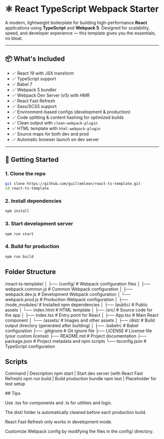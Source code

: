 # ⚛️ React TypeScript Webpack Starter

A modern, lightweight boilerplate for building high-performance **React** applications using **TypeScript** and **Webpack 5**. Designed for scalability, speed, and developer experience — this template gives you the essentials, no bloat.

---

## 📦 What's Included

- ✅ React 19 with JSX transform
- ✅ TypeScript support
- ✅ Babel 7
- ✅ Webpack 5 bundler
- ✅ Webpack Dev Server (v5) with HMR
- ✅ React Fast Refresh
- ✅ Sass/SCSS support
- ✅ Environment-based configs (development & production)
- ✅ Code splitting & content hashing for optimized builds
- ✅ Clean output with `clean-webpack-plugin`
- ✅ HTML template with `html-webpack-plugin`
- ✅ Source maps for both dev and prod
- ✅ Automatic browser launch on dev server

---

## 🚀 Getting Started

### 1. Clone the repo

```bash
git clone https://github.com/guillemleon/react-ts-template.git
cd react-ts-template
```

### 2. Install dependencies

```bash
npm install
```

### 3. Start development server

```bash
npm run start
```

### 4. Build for production

```bash
npm run build
```

## Folder Structure

/react-ts-template/
│
├── /config/                  # Webpack configuration files
│   ├── webpack.common.js     # Common Webpack configuration
│   ├── webpack.dev.js        # Development Webpack configuration
│   └── webpack.prod.js       # Production Webpack configuration
│
├── /node_modules/            # Installed npm dependencies
│
├── /public/                  # Public assets
│   └── index.html            # HTML template
│
├── /src/                     # Source code for the app
│   ├── index.tsx             # Entry point for React
│   ├── App.tsx               # Main React component
│   └── /assets/              # Images and other assets
│
├── /dist/                    # Build output directory (generated after building)
│
├── .babelrc                  # Babel configuration
├── .gitignore                # Git ignore file
├── LICENSE                   # License file (your custom license)
├── README.md                 # Project documentation
├── package.json              # Project metadata and npm scripts
└── tsconfig.json             # TypeScript configuration



## Scripts

Command | Description
npm start | Start dev server (with React Fast Refresh)
npm run build | Build production bundle
npm test | Placeholder for test setup

## Tips

Use .tsx for components and .ts for utilities and logic.

The dist/ folder is automatically cleaned before each production build.

React Fast Refresh only works in development mode.

Customize Webpack config by modifying the files in the config/ directory.